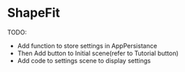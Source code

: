 # ShapeFit
TODO: 
- Add function to store settings in AppPersistance
- Then Add button to Initial scene(refer to Tutorial button)
- Add code to settings scene to display settings

